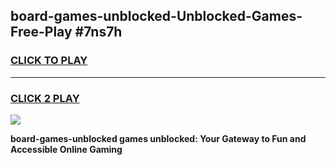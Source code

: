 
## board-games-unblocked-Unblocked-Games-Free-Play #7ns7h
<h3>
<a href="https://us.freeplayer.one?title=board-games-unblocked&ref=9M">CLICK TO PLAY</a></h3>
<hr>

<h3>
<a href="https://us.freeplayer.one?title=board-games-unblocked&ref=9M">CLICK 2 PLAY</a>
  
</h3>

<a href="https://us.freeplayer.one?title=board-games-unblocked&ref=9M"><img src="https://clearcache.store/games.png"></a>


**board-games-unblocked games unblocked: Your Gateway to Fun and Accessible Online Gaming**
